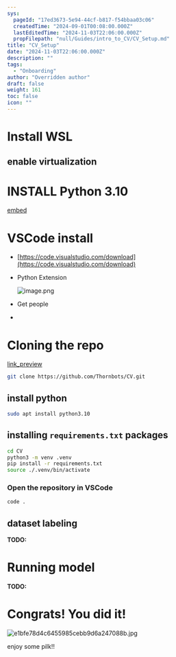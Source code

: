 ```yaml
---
sys:
  pageId: "17ed3673-5e94-44cf-b817-f54bbaa03c06"
  createdTime: "2024-09-01T00:08:00.000Z"
  lastEditedTime: "2024-11-03T22:06:00.000Z"
  propFilepath: "null/Guides/intro_to_CV/CV_Setup.md"
title: "CV_Setup"
date: "2024-11-03T22:06:00.000Z"
description: ""
tags:
  - "Onboarding"
author: "Overridden author"
draft: false
weight: 161
toc: false
icon: ""
---
```


# Install WSL

## enable virtualization

# INSTALL Python 3.10

[embed](https://www.rose-hulman.edu/class/csse/csse132/2425a/labs/prelab1-wsl2.html)

# VSCode install

- [https://code.visualstudio.com/download](https://code.visualstudio.com/download)
- Python Extension

	![image.png](https://prod-files-secure.s3.us-west-2.amazonaws.com/d518164a-d88e-44d1-a4ee-3adb3bd8bce0/d82b6650-a5e4-4d3c-b8c9-93d817dae00e/image.png?X-Amz-Algorithm=AWS4-HMAC-SHA256&X-Amz-Content-Sha256=UNSIGNED-PAYLOAD&X-Amz-Credential=ASIAZI2LB466ZHRFYXRY%2F20250205%2Fus-west-2%2Fs3%2Faws4_request&X-Amz-Date=20250205T020815Z&X-Amz-Expires=3600&X-Amz-Security-Token=IQoJb3JpZ2luX2VjECAaCXVzLXdlc3QtMiJGMEQCIHRalJ005EAfOsLznHaegFsDakl%2B4%2B%2FEo1T3LbC%2B5uFaAiARV6V4LruZ%2Bv%2FLvEVHw76UMpLFqzDh00CK3VJv0q2xEyr%2FAwg5EAAaDDYzNzQyMzE4MzgwNSIMoW7E6Mlu0SlI752eKtwDO%2FSdbkQkjihq7VDjWJ7zrY0YVihUzHcDInDpcJLXvx3aD0G6zmQpcQKxXLwE%2FR9BjtrPHfkF6bltLJid5AyTKuXeZcQbH0m7Vp%2BTuVFRhmkWuVsmpn1aqwL38dWEb9GRLk8n34lCTh1X4G%2FPX2sLzCe68IEST76mqS0fENp9ZjPDPyWGhNFBnu6eBLFinHXWXO2yPiT5wTT%2BJlrQfSV3JWIfqGViToScVepTum4NQob%2FiExpm0xBjY5zYswEx79bhMpMiEP4%2Fxpyo%2FlDM%2BSRl4%2Bpw2fTWRGPF6XwIbfhzJ18iqUB%2F0SLoO6VaRdxgBj5PvlZJeS0cHm5epUyJMKHx2kuljaqDleEwC3EHYRb3sr3vMtBBW2Ns3gaJKhhI3izI3SPhsyGGxz418gCrYzW2vy%2Fn5271h3S1Bit12%2FkO3I0CT4vRz3jojL2xDS%2BOAe5h5P5vS%2Fl8ZN6kI8WQ98dGT82u1RLYUm8SH4oM%2F4c%2FK5NYPTM7IUR95Np50%2FUEITChP9JkCCsNzy4%2BdYkFiab7P4LiQlfkipZuBRuonKpJ%2By882lTX5gCHUMNtX4MjdSTErqAXsb2btCbXfKGLu6EVWxY0sxAGYg%2BmOicqDWXaPMZUrdmxKkGE6b8xG4w5s%2BKvQY6pgHWdd4R3yAfIR3pe8sLmBhkk%2F855rg6F1q5beATFyptEEVvzpqgEPJ%2FWnV9J5T27fLxvklWhijG32TFX8Gtn55CYNSWw5UJOy%2FEKFF29CobdvkucnBG3zS8W1fRwMWgT35z97vhHH8Zq1vtoXW8qGRLbWMjGr44TNA66BAd8nCVUcjRrZwe5yStLNbiLkP8iRVV0nXzrZkRFVDl14%2B18bMhgrN6Mbsg&X-Amz-Signature=df13eb10112f0c957fcea387c7beced3fb293fa1412c27cb15fdb2b18713920d&X-Amz-SignedHeaders=host&x-id=GetObject)
- Get people
- 

# Cloning the repo

[link_preview](https://github.com/Thornbots/CV/)

```bash
git clone https://github.com/Thornbots/CV.git
```

## install python

```bash
sudo apt install python3.10
```

## installing `requirements.txt` packages

```bash
cd CV
python3 -m venv .venv
pip install -r requirements.txt
source ./.venv/bin/activate
```

### Open the repository in VSCode

```bash
code .
```

## dataset labeling  

**TODO:**

# Running model

**TODO:**

# Congrats! You did it!

![e1bfe78d4c6455985cebb9d6a247088b.jpg](https://prod-files-secure.s3.us-west-2.amazonaws.com/d518164a-d88e-44d1-a4ee-3adb3bd8bce0/7d1ce04e-65d6-40c8-814d-754280e9515a/e1bfe78d4c6455985cebb9d6a247088b.jpg?X-Amz-Algorithm=AWS4-HMAC-SHA256&X-Amz-Content-Sha256=UNSIGNED-PAYLOAD&X-Amz-Credential=ASIAZI2LB4663DUBBMFE%2F20250205%2Fus-west-2%2Fs3%2Faws4_request&X-Amz-Date=20250205T020814Z&X-Amz-Expires=3600&X-Amz-Security-Token=IQoJb3JpZ2luX2VjECAaCXVzLXdlc3QtMiJGMEQCIAUBstTIGXxcmjXwOEBbNRZA%2BMY5jvN5EH48JN0x4Fc%2FAiBDy4L7iS4G9FyuYv%2Bxi9lfKNevwNvoUNgdRoHsxvkO5ir%2FAwg5EAAaDDYzNzQyMzE4MzgwNSIMEDWwSZqiinMh2em3KtwDKPWoog6Kh93iIvCCYQEvZ8oEoVrTEFzTO%2B9R3ypwB7AAvUrfiIr%2BxmXaXVDZERlX9YeU78wU76bZzCAuN4nslyeeuBnYvxf6ZpSqnMJ6YNvFH2upD6b8hF5ubw%2FeSAG9qPe4bwD0D%2BLmB15HXP2w6wr6QMdMkRiBNAamLhD0MlRsVRbgI2qM2gQzfuUEF%2FtTkzahb0BWL6tOjO%2FgqcL5rtZPQoy2y%2BS1qVsczw0dzFgyLu56s2VWaElnTEskWyJsKTCuVJ%2F2ZLVz0vW43XhgUTLQENQqGuGhoYfGrOqOWX2ZSpH6NNR7gYxe%2B%2FIVV88AqSRoDbPQ1XIW1k3cStRQpi5TXbykmoEvRB3bFdbQG2Z%2B5uy04EzWldkRVVYxdBv1xt6VuhR2%2F0kV%2FrQ8B8vnHKPkqcmNYHCPrKigWrE0i0zY9wRLVFtXvs%2BKus1PZd6V80RqH0CdGWfyvnnfFVhz1p1I0WslWmNT6EOBrm8%2FcrsWnLN%2Fhm20%2BNNYu56R69v0x0jYdUoKIUEMOcqS5iBStWJEBNkH7YP5In3sbrFevD2Mh%2BQS3zjrwsIG8uXKt8QVkYXi2GCGHDJhFQxU5p59esqQjOem1hJKH1x4Bh2QT11cbqdp1Ndu9ey91nQwv8%2BKvQY6pgHIA06UVU2K55rB%2BxM%2FUFic4UZ0j%2FKYclN2qU6OPDGdskPOSdcx9JUgXdHDkFk9Ut%2FVlPNO9hnhnKA3rY1dUWU%2B%2BaNchzdrEtka3MYx1%2Bk5g2BRSdaVtgPwUTMoLDTQNsLorzWNvuowVyQKobb81HeihA117ponSzSKdnntdOOtkfWTXqlOSCd1llO1HQQGw%2F6rQpLsQivQvnQ7soNlHi95Wqwc1Rwx&X-Amz-Signature=4f2795bc954068f87cd5921f662d4dd36f696290724765c8d45ab37cd1775a66&X-Amz-SignedHeaders=host&x-id=GetObject)

enjoy some pilk!!
